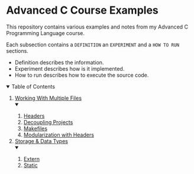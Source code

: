 # Advanced C Course Examples

This repository contains various examples and notes from my Advanced C Programming
Language course.

Each subsection contains a `DEFINITION` an `EXPERIMENT` and a `HOW TO RUN` sections.

- Definition describes the information.
- Experiment describes how is it implemented.
- How to run describes how to execute the source code.

<details open="open">
  <summary>Table of Contents</summary>
  <ol>
    <li><a href="./1_working_with_multiple_files">Working With Multiple Files</a></li>
        <details open> 
            <summary> </summary>
            <ol>
                <li><a href="./1_working_with_multiple_files/1_headers">Headers</a></li>
                <li><a href="./1_working_with_multiple_files/2_dividing_projects">Decoupling Projects</a></li>
                <li><a href="./1_working_with_multiple_files/3_makefile">Makefiles</a></li>
                <li><a href="./1_working_with_multiple_files/4_modularization_with_headers">Modularization with Headers</a></li>
            </ol>
        </details>
    <li><a href="./2_storage_and_data_types">Storage & Data Types</a></li>
     <details open> 
        <summary> </summary>
        <ol>
            <li><a href="./2_storage_and_data_types/1_extern">Extern</a></li>
            <li><a href="./2_storage_and_data_types/2_static">Static</a></li>
        </ol>
    </details>
  </ol>
</details>
